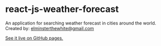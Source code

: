 # react-js-weather-forecast
An application for searching weather forecast in cities around the world. Created by: elminsterthewhite@gmail.com 

[See it live on GitHub pages.](https://elminsterrr.github.io/react-js-weather-forecast/)
